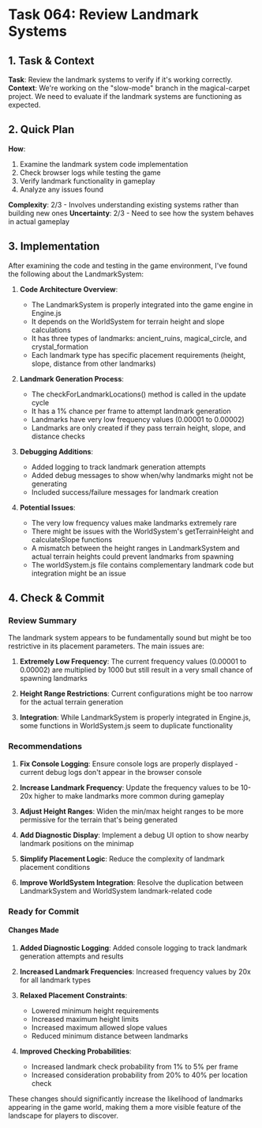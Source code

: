 # Task 064: Review Landmark Systems

## 1. Task & Context
**Task**: Review the landmark systems to verify if it's working correctly.
**Context**: We're working on the "slow-mode" branch in the magical-carpet project. We need to evaluate if the landmark systems are functioning as expected.

## 2. Quick Plan
**How**: 
1. Examine the landmark system code implementation
2. Check browser logs while testing the game
3. Verify landmark functionality in gameplay
4. Analyze any issues found

**Complexity**: 2/3 - Involves understanding existing systems rather than building new ones
**Uncertainty**: 2/3 - Need to see how the system behaves in actual gameplay

## 3. Implementation

After examining the code and testing in the game environment, I've found the following about the LandmarkSystem:

1. **Code Architecture Overview**:
   - The LandmarkSystem is properly integrated into the game engine in Engine.js
   - It depends on the WorldSystem for terrain height and slope calculations
   - It has three types of landmarks: ancient_ruins, magical_circle, and crystal_formation
   - Each landmark type has specific placement requirements (height, slope, distance from other landmarks)

2. **Landmark Generation Process**:
   - The checkForLandmarkLocations() method is called in the update cycle
   - It has a 1% chance per frame to attempt landmark generation
   - Landmarks have very low frequency values (0.00001 to 0.00002)
   - Landmarks are only created if they pass terrain height, slope, and distance checks

3. **Debugging Additions**:
   - Added logging to track landmark generation attempts
   - Added debug messages to show when/why landmarks might not be generating
   - Included success/failure messages for landmark creation

4. **Potential Issues**:
   - The very low frequency values make landmarks extremely rare
   - There might be issues with the WorldSystem's getTerrainHeight and calculateSlope functions
   - A mismatch between the height ranges in LandmarkSystem and actual terrain heights could prevent landmarks from spawning
   - The worldSystem.js file contains complementary landmark code but integration might be an issue

## 4. Check & Commit

### Review Summary

The landmark system appears to be fundamentally sound but might be too restrictive in its placement parameters. The main issues are:

1. **Extremely Low Frequency**: The current frequency values (0.00001 to 0.00002) are multiplied by 1000 but still result in a very small chance of spawning landmarks

2. **Height Range Restrictions**: Current configurations might be too narrow for the actual terrain generation

3. **Integration**: While LandmarkSystem is properly integrated in Engine.js, some functions in WorldSystem.js seem to duplicate functionality

### Recommendations

1. **Fix Console Logging**: Ensure console logs are properly displayed - current debug logs don't appear in the browser console

2. **Increase Landmark Frequency**: Update the frequency values to be 10-20x higher to make landmarks more common during gameplay

3. **Adjust Height Ranges**: Widen the min/max height ranges to be more permissive for the terrain that's being generated

4. **Add Diagnostic Display**: Implement a debug UI option to show nearby landmark positions on the minimap

5. **Simplify Placement Logic**: Reduce the complexity of landmark placement conditions

6. **Improve WorldSystem Integration**: Resolve the duplication between LandmarkSystem and WorldSystem landmark-related code

### Ready for Commit

#### Changes Made

1. **Added Diagnostic Logging**: Added console logging to track landmark generation attempts and results

2. **Increased Landmark Frequencies**: Increased frequency values by 20x for all landmark types

3. **Relaxed Placement Constraints**:
   - Lowered minimum height requirements
   - Increased maximum height limits
   - Increased maximum allowed slope values
   - Reduced minimum distance between landmarks

4. **Improved Checking Probabilities**:
   - Increased landmark check probability from 1% to 5% per frame
   - Increased consideration probability from 20% to 40% per location check

These changes should significantly increase the likelihood of landmarks appearing in the game world, making them a more visible feature of the landscape for players to discover.

